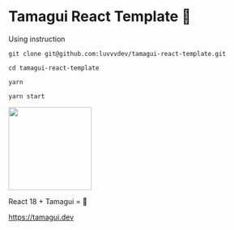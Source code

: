 # Tamagui React Template 💫

Using instruction

```
git clone git@github.com:luvvvdev/tamagui-react-template.git

cd tamagui-react-template

yarn

yarn start
```

[<img src="https://tamagui.dev/tamagui-icon.svg" width="164" />](image.png)

React 18 + Tamagui = 🥳

https://tamagui.dev